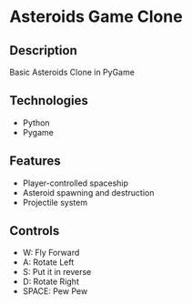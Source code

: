 # Asteroids Game Clone 

## Description
Basic Asteroids Clone in PyGame 

## Technologies
- Python
- Pygame

## Features
- Player-controlled spaceship
- Asteroid spawning and destruction
- Projectile system

## Controls
- W: Fly Forward
- A: Rotate Left
- S: Put it in reverse
- D: Rotate Right
- SPACE: Pew Pew

